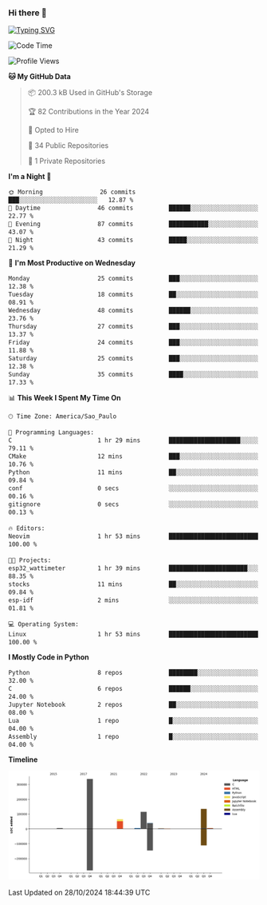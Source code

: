 ### Hi there 👋

<a href="https://git.io/typing-svg"><img src="https://readme-typing-svg.herokuapp.com?font=Fira+Code&duration=2000&pause=100&center=true&vCenter=true&multiline=true&width=720&height=175&lines=Gui's+are+a+lie%2C+they+are+just+front-ends+to+the+shell.;Through+the+shell%2C+I+gain+sudo.;Through+sudo%2C+I+gain+power.;Through+power%2C+I+gain+root.;Through+root%2C+my+chains+are+broken.;uid%3D0+shall+free+me...." alt="Typing SVG" /></a>


<!--START_SECTION:waka-->
![Code Time](http://img.shields.io/badge/Code%20Time-1%2C014%20hrs%2040%20mins-blue)

![Profile Views](http://img.shields.io/badge/Profile%20Views-6-blue)

**🐱 My GitHub Data** 

> 📦 200.3 kB Used in GitHub's Storage 
 > 
> 🏆 82 Contributions in the Year 2024
 > 
> 💼 Opted to Hire
 > 
> 📜 34 Public Repositories 
 > 
> 🔑 1 Private Repositories 
 > 
**I'm a Night 🦉** 

```text
🌞 Morning                26 commits          ███░░░░░░░░░░░░░░░░░░░░░░   12.87 % 
🌆 Daytime                46 commits          ██████░░░░░░░░░░░░░░░░░░░   22.77 % 
🌃 Evening                87 commits          ███████████░░░░░░░░░░░░░░   43.07 % 
🌙 Night                  43 commits          █████░░░░░░░░░░░░░░░░░░░░   21.29 % 
```
📅 **I'm Most Productive on Wednesday** 

```text
Monday                   25 commits          ███░░░░░░░░░░░░░░░░░░░░░░   12.38 % 
Tuesday                  18 commits          ██░░░░░░░░░░░░░░░░░░░░░░░   08.91 % 
Wednesday                48 commits          ██████░░░░░░░░░░░░░░░░░░░   23.76 % 
Thursday                 27 commits          ███░░░░░░░░░░░░░░░░░░░░░░   13.37 % 
Friday                   24 commits          ███░░░░░░░░░░░░░░░░░░░░░░   11.88 % 
Saturday                 25 commits          ███░░░░░░░░░░░░░░░░░░░░░░   12.38 % 
Sunday                   35 commits          ████░░░░░░░░░░░░░░░░░░░░░   17.33 % 
```


📊 **This Week I Spent My Time On** 

```text
🕑︎ Time Zone: America/Sao_Paulo

💬 Programming Languages: 
C                        1 hr 29 mins        ████████████████████░░░░░   79.11 % 
CMake                    12 mins             ███░░░░░░░░░░░░░░░░░░░░░░   10.76 % 
Python                   11 mins             ██░░░░░░░░░░░░░░░░░░░░░░░   09.84 % 
conf                     0 secs              ░░░░░░░░░░░░░░░░░░░░░░░░░   00.16 % 
gitignore                0 secs              ░░░░░░░░░░░░░░░░░░░░░░░░░   00.13 % 

🔥 Editors: 
Neovim                   1 hr 53 mins        █████████████████████████   100.00 % 

🐱‍💻 Projects: 
esp32_wattimeter         1 hr 39 mins        ██████████████████████░░░   88.35 % 
stocks                   11 mins             ██░░░░░░░░░░░░░░░░░░░░░░░   09.84 % 
esp-idf                  2 mins              ░░░░░░░░░░░░░░░░░░░░░░░░░   01.81 % 

💻 Operating System: 
Linux                    1 hr 53 mins        █████████████████████████   100.00 % 
```

**I Mostly Code in Python** 

```text
Python                   8 repos             ████████░░░░░░░░░░░░░░░░░   32.00 % 
C                        6 repos             ██████░░░░░░░░░░░░░░░░░░░   24.00 % 
Jupyter Notebook         2 repos             ██░░░░░░░░░░░░░░░░░░░░░░░   08.00 % 
Lua                      1 repo              █░░░░░░░░░░░░░░░░░░░░░░░░   04.00 % 
Assembly                 1 repo              █░░░░░░░░░░░░░░░░░░░░░░░░   04.00 % 
```



**Timeline**

![Lines of Code chart](https://raw.githubusercontent.com/Gedankenn/Gedankenn/main/assets/bar_graph.png)


 Last Updated on 28/10/2024 18:44:39 UTC
<!--END_SECTION:waka-->
